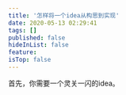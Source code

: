 ```yaml
---
title: '怎样将一个idea从构思到实现'
date: 2020-05-13 02:29:41
tags: []
published: false
hideInList: false
feature: 
isTop: false
---
```

首先，你需要一个灵关一闪的idea。
